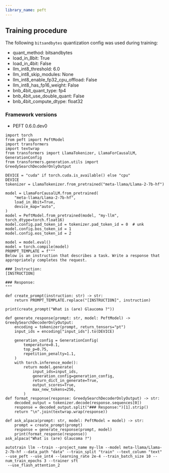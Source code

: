 ```yaml
---
library_name: peft
---
```

## Training procedure


The following `bitsandbytes` quantization config was used during training:
- quant_method: bitsandbytes
- load_in_8bit: True
- load_in_4bit: False
- llm_int8_threshold: 6.0
- llm_int8_skip_modules: None
- llm_int8_enable_fp32_cpu_offload: False
- llm_int8_has_fp16_weight: False
- bnb_4bit_quant_type: fp4
- bnb_4bit_use_double_quant: False
- bnb_4bit_compute_dtype: float32
### Framework versions


- PEFT 0.6.0.dev0
```
import torch
from peft import PeftModel
import transformers
import textwrap
from transformers import LlamaTokenizer, LlamaForCausalLM, GenerationConfig
from transformers.generation.utils import GreedySearchDecoderOnlyOutput
 
DEVICE = "cuda" if torch.cuda.is_available() else "cpu"
DEVICE
tokenizer = LlamaTokenizer.from_pretrained("meta-llama/Llama-2-7b-hf")
 
model = LlamaForCausalLM.from_pretrained(
    "meta-llama/Llama-2-7b-hf",
    load_in_8bit=True,
    device_map="auto",
)
model = PeftModel.from_pretrained(model, "my-llm", torch_dtype=torch.float16)
model.config.pad_token_id = tokenizer.pad_token_id = 0  # unk
model.config.bos_token_id = 1
model.config.eos_token_id = 2
 
model = model.eval()
model = torch.compile(model)
PROMPT_TEMPLATE = f"""
Below is an instruction that describes a task. Write a response that appropriately completes the request.
 
### Instruction:
[INSTRUCTION]
 
### Response:
"""

def create_prompt(instruction: str) -> str:
    return PROMPT_TEMPLATE.replace("[INSTRUCTION]", instruction)
 
print(create_prompt("What is (are) Glaucoma ?"))

def generate_response(prompt: str, model: PeftModel) -> GreedySearchDecoderOnlyOutput:
    encoding = tokenizer(prompt, return_tensors="pt")
    input_ids = encoding["input_ids"].to(DEVICE)
 
    generation_config = GenerationConfig(
        temperature=0.1,
        top_p=0.75,
        repetition_penalty=1.1,
    )
    with torch.inference_mode():
        return model.generate(
            input_ids=input_ids,
            generation_config=generation_config,
            return_dict_in_generate=True,
            output_scores=True,
            max_new_tokens=256,
        )
def format_response(response: GreedySearchDecoderOnlyOutput) -> str:
    decoded_output = tokenizer.decode(response.sequences[0])
    response = decoded_output.split("### Response:")[1].strip()
    return "\n".join(textwrap.wrap(response))

def ask_alpaca(prompt: str, model: PeftModel = model) -> str:
    prompt = create_prompt(prompt)
    response = generate_response(prompt, model)
    print(format_response(response))
ask_alpaca("What is (are) Glaucoma ?")
```
```
autotrain llm --train --project_name my-llm --model meta-llama/Llama-2-7b-hf --data_path "data" --train_split "train" --text_column "text" --use_peft --use_int4 --learning_rate 2e-4 --train_batch_size 10 --num_train_epochs 3 --trainer sft
 --use_flash_attention_2
```
